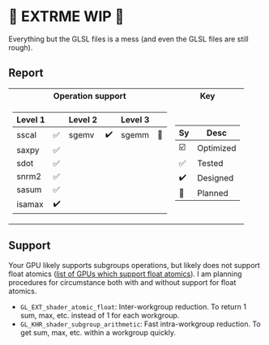 # 🚧 EXTRME WIP 🚧

Everything but the GLSL files is a mess (and even the GLSL files are still rough).

## Report

<table>
<tr><th>Operation support</th><th>Key</th></tr>
<tr><td>

Level 1 |  | Level 2 |  | Level 3 |  |
--- | --- | --- | --- | --- | --- |
sscal | ✅ | sgemv | ✔️ | sgemm | 📅 |
saxpy | ✅ |  |   |   |   | 
sdot | ✅ |  |   |   |   | 
snrm2 | ✅ |  |   |   |   | 
sasum | ✅ |  |   |   |   |
isamax | ✔️ |  |   |   |   | 

</td><td>

Sy | Desc
--- | ---
☑️ | Optimized
✅ | Tested
✔️ | Designed
📅 | Planned

</td></tr> </table>

## Support

Your GPU likely supports subgroups operations, but likely does not support float atomics ([list of GPUs which support float atomics](https://vulkan.gpuinfo.org/listdevicescoverage.php?extension=VK_EXT_shader_atomic_float)). I am planning procedures for circumstance both with and without support for float atomics.

- `GL_EXT_shader_atomic_float`: Inter-workgroup reduction. To return 1 sum, max, etc. instead of 1 for each workgroup.
- `GL_KHR_shader_subgroup_arithmetic`: Fast intra-workgroup reduction. To get sum, max, etc. within a workgroup quickly.
